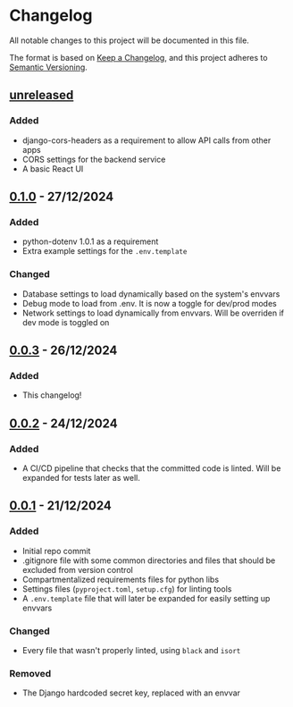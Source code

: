 # Changelog

All notable changes to this project will be documented in this file.

The format is based on [Keep a Changelog](https://keepachangelog.com/en/1.1.0/),
and this project adheres to [Semantic Versioning](https://semver.org/spec/v2.0.0.html).

## [unreleased]

### Added

- django-cors-headers as a requirement to allow API calls from other apps
- CORS settings for the backend service
- A basic React UI

## [0.1.0] - 27/12/2024

### Added

- python-dotenv 1.0.1 as a requirement
- Extra example settings for the `.env.template`

### Changed

- Database settings to load dynamically based on the system's envvars
- Debug mode to load from .env. It is now a toggle for dev/prod modes
- Network settings to load dynamically from envvars. Will be overriden if dev mode is toggled on

## [0.0.3] - 26/12/2024

### Added

- This changelog!

## [0.0.2] - 24/12/2024

### Added

- A CI/CD pipeline that checks that the committed code is linted. Will be expanded for tests later as well.

## [0.0.1] - 21/12/2024

### Added

- Initial repo commit
- .gitignore file with some common directories and files that should be excluded from version control
- Compartmentalized requirements files for python libs
- Settings files (`pyproject.toml`, `setup.cfg`) for linting tools
- A `.env.template` file that will later be expanded for easily setting up envvars

### Changed

- Every file that wasn't properly linted, using `black` and `isort`

### Removed

- The Django hardcoded secret key, replaced with an envvar

[unreleased]: https://github.com/ArceusLegend/drf_ecommerce/compare/0.1.0...HEAD
[0.1.0]: https://github.com/ArceusLegend/drf_ecommerce/compare/0.0.3...0.1.0
[0.0.3]: https://github.com/ArceusLegend/drf_ecommerce/compare/0.0.2...0.0.3
[0.0.2]: https://github.com/ArceusLegend/drf_ecommerce/compare/0.0.1...0.0.2
[0.0.1]: https://github.com/ArceusLegend/drf_ecommerce/releases/tag/0.0.1
